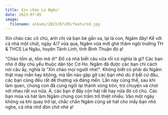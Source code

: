 ```yaml
---
title: Xin chào La Ngâu!
date: 2023-07-05
image:
  filename: albums/2023/07/05/featured.jpg
---
```


Xin chào các cô chú, anh chị và bạn bè gần xa, lại là con, Ngăm đây! Kể với cả nhà một chút, ngày 4/7 vừa qua, Ngăm vừa
mới ghé thăm ngôi trường TH & THCS La Ngâu, huyện Tánh Linh, tỉnh Bình Thuận đó ạ!

"Chào tốm ai, tốm mê ớ!" Đố cả nhà biết câu vừa rồi có nghĩa là gì? Các bạn nhỏ ở đây chủ yếu thuộc dân tộc Cơ Ho. Ngăm
đã được các bạn chỉ cách nói câu ấy, nghĩa là "Xin chào mọi người nhé!". Không biết có phải do Ngăm thật may mắn hay
không, mà lần nào gặp gỡ các bạn nhỏ dù ở bất cứ đâu, các bạn cũng đều rất dễ thương và đáng mến. Lần này cũng thế, sau
khi làm quen, chúng con đã cùng ngồi lại thành vòng tròn, trò chuyện và chơi với nhau rất vui nữa. À, các bạn ở đây còn
hát rất hay nữa đó cô chú. Các bạn múa và hát làm Ngăm chúng con trầm trồ thiệt nhiều. Vào một ngày không xa khi quay
trở lại, chắc chắn Ngăm cũng sẽ hát cho mấy bạn nhỏ nghe, cả nhà nhớ đón chờ nhé ạ!
